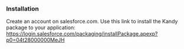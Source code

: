 ### Installation

Create an account on salesforce.com. Use this link to install the Kandy package to your application: https://login.salesforce.com/packaging/installPackage.apexp?p0=04t28000000MeJH
